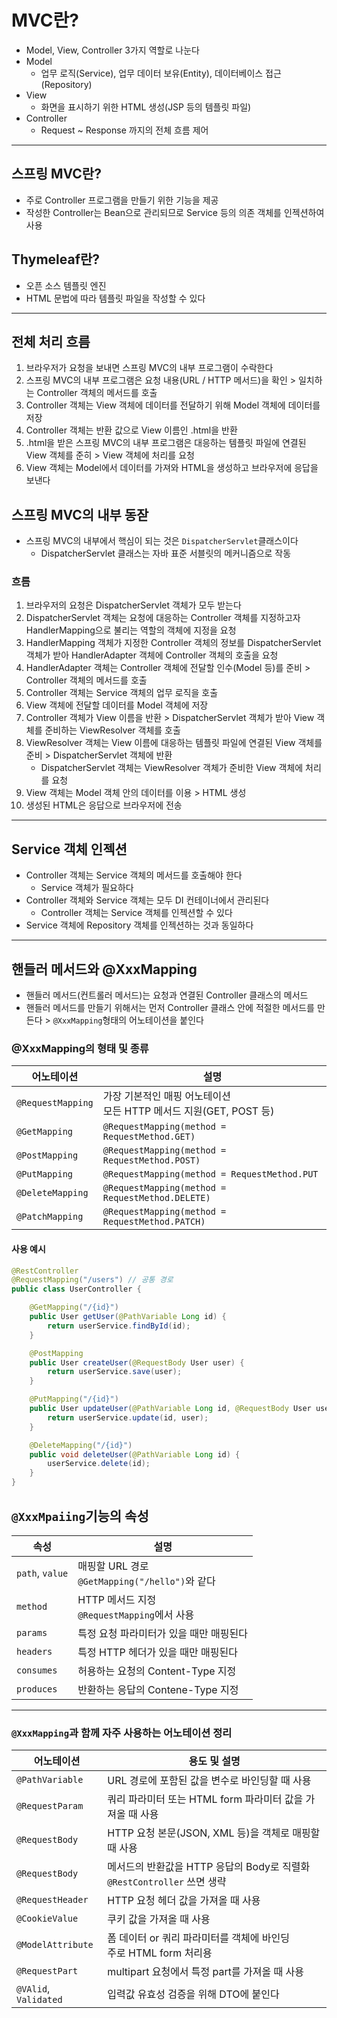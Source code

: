 # MVC란?
+ Model, View, Controller 3가지 역할로 나눈다
+ Model
  + 업무 로직(Service), 업무 데이터 보유(Entity), 데이터베이스 접근(Repository)
+ View
  + 화면을 표시하기 위한 HTML 생성(JSP 등의 템플릿 파일)
+ Controller
  + Request ~ Response 까지의 전체 흐름 제어

---

## 스프링 MVC란?
+ 주로 Controller 프로그램을 만들기 위한 기능을 제공
+ 작성한 Controller는 Bean으로 관리되므로 Service 등의 의존 객체를 인젝션하여 사용

## Thymeleaf란?
+ 오픈 소스 템플릿 엔진
+ HTML 문법에 따라 템플릿 파일을 작성할 수 있다

---

## 전체 처리 흐름
1. 브라우저가 요청을 보내면 스프링 MVC의 내부 프로그램이 수락한다
2. 스프링 MVC의 내부 프로그램은 요청 내용(URL / HTTP 메서드)을 확인 > 일치하는 Controller 객체의 메서드를 호출
3. Controller 객체는 View 객체에 데이터를 전달하기 위해 Model 객체에 데이터를 저장
4. Controller 객체는 반환 값으로 View 이름인 .html을 반환
5. .html을 받은 스프링 MVC의 내부 프로그램은 대응하는 템플릿 파일에 연결된 View 객체를 준히 > View 객체에 처리를 요청
6. View 객체는 Model에서 데이터를 가져와 HTML을 생성하고 브라우저에 응답을 보낸다

## 스프링 MVC의 내부 동잗
+ 스프링 MVC의 내부에서 핵심이 되는 것은 `DispatcherServlet`클래스이다
  + DispatcherServlet 클래스는 자바 표준 서블릿의 메커니즘으로 작동
### 흐름
1. 브라우저의 요청은 DispatcherServlet 객체가 모두 받는다
2. DispatcherServlet 객체는 요청에 대응하는 Controller 객체를 지정하고자 HandlerMapping으로 불리는 역할의 객체에 지정을 요청
3. HandlerMapping 객체가 지정한 Controller 객체의 정보를 DispatcherServlet 객체가 받아 HandlerAdapter 객체에 Controller 객체의 호출을 요청
4. HandlerAdapter 객체는 Controller 객체에 전달할 인수(Model 등)를 준비 > Controller 객체의 메서드를 호출
5. Controller 객체는 Service 객체의 업무 로직을 호출
6. View 객체에 전달할 데이터를 Model 객체에 저장
7. Controller 객체가 View 이름을 반환 > DispatcherServlet 객체가 받아 View 객체를 준비하는 ViewResolver 객체를 호출
8. ViewResolver 객체는 View 이름에 대응하는 템플릿 파일에 연결된 View 객체를 준비 > DispatcherServlet 객체에 반환
   + DispatcherServlet 객체는 ViewResolver 객체가 준비한 View 객체에 처리를 요청
9. View 객체는 Model 객체 안의 데이터를 이용 > HTML 생성
10. 생성된 HTML은 응답으로 브라우저에 전송

---

## Service 객체 인젝션
+ Controller 객체는 Service 객체의 메서드를 호출해야 한다
  + Service 객체가 필요하다
+ Controller 객체와 Service 객체는 모두 DI 컨테이너에서 관리된다
  + Controller 객체는 Service 객체를 인젝션할 수 있다
+ Service 객체에 Repository 객체를 인젝션하는 것과 동일하다

---

## 핸들러 메서드와 @XxxMapping
+ 핸들러 메서드(컨트롤러 메서드)는 요청과 연결된 Controller 클래스의 메서드
+ 핸들러 메서드를 만들기 위해서는 먼저 Controller 클래스 안에 적절한 메서드를 만든다 > `@XxxMapping`형태의 어노테이션을 붙인다

### @XxxMapping의 형태 및 종류
| 어노테이션 | 설명 |
| --- | --- |
| `@RequestMapping` | 가장 기본적인 매핑 어노테이션<br>모든 HTTP 메서드 지원(GET, POST 등) |
| `@GetMapping` | `@RequestMapping(method = RequestMethod.GET)` |
| `@PostMapping` | `@RequestMapping(method = RequestMethod.POST)` |
| `@PutMapping` | `@RequestMapping(method = RequestMethod.PUT` |
| `@DeleteMapping` | `@RequestMapping(method = RequestMethod.DELETE)` |
| `@PatchMapping` | `@RequestMapping(method = RequestMethod.PATCH)` |

#### 사용 예시
```java
@RestController
@RequestMapping("/users") // 공통 경로
public class UserController {

    @GetMapping("/{id}")
    public User getUser(@PathVariable Long id) {
        return userService.findById(id);
    }

    @PostMapping
    public User createUser(@RequestBody User user) {
        return userService.save(user);
    }

    @PutMapping("/{id}")
    public User updateUser(@PathVariable Long id, @RequestBody User user) {
        return userService.update(id, user);
    }

    @DeleteMapping("/{id}")
    public void deleteUser(@PathVariable Long id) {
        userService.delete(id);
    }
}
```

## `@XxxMpaiing`기능의 속성
| 속성 | 설명 |
| --- | --- |
| `path`, `value` | 매핑할 URL 경로<br>`@GetMapping("/hello")`와 같다 |
| `method` | HTTP 메서드 지정<br> `@RequestMapping`에서 사용 |
| `params` | 특정 요청 파라미터가 있을 때만 매핑된다 |
| `headers` | 특정 HTTP 헤더가 있을 때만 매핑된다 |
| `consumes` | 허용하는 요청의 Content-Type 지정 |
| `produces` | 반환하는 응답의 Contene-Type 지정 |


---

### `@XxxMapping`과 함께 자주 사용하는 어노테이션 정리
| 어노테이션 | 용도 및 설명 |
| --- | --- |
| `@PathVariable` | URL 경로에 포함된 값을 변수로 바인딩할 때 사용 |
| `@RequestParam` | 쿼리 파라미터 또는 HTML form 파라미터 값을 가져올 때 사용 |
| `@RequestBody` | HTTP 요청 본문(JSON, XML 등)을 객체로 매핑할 때 사용 |
| `@RequestBody` | 메서드의 반환값을 HTTP 응답의 Body로 직렬화<br>`@RestController` 쓰면 생략 |
| `@RequestHeader` | HTTP 요청 헤더 값을 가져올 때 사용 |
| `@CookieValue` | 쿠키 값을 가져올 때 사용 |
| `@ModelAttribute` | 폼 데이터 or 쿼리 파라미터를 객체에 바인딩<br>주로 HTML form 처리용 |
| `@RequestPart` | multipart 요청에서 특정 part를 가져올 때 사용 |
| `@VAlid`, `Validated` | 입력값 유효성 검증을 위해 DTO에 붙인다 |